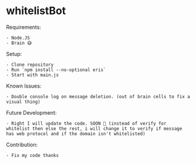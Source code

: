# whitelistBot

Requirements:

    - Node.JS
    - Brain 😅


Setup:

    - Clone repository
    - Run `npm install --no-optional eris`
    - Start with main.js

Known Issues:

    - Double console log on message deletion. (out of brain cells to fix a visual thing)

Future Development:

    - Right I will update the code. SOON 👀 (instead of verify for whitelist then else the rest, i will change it to verify if message has web protocol and if the domain isn't whitelisted)

Contribution:

    - Fix my code thanks